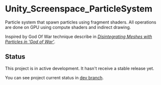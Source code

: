 # Unity_Screenspace_ParticleSystem

Particle system that spawn particles using fragment shaders.
All operations are done on GPU using compute shaders and indirect drawing.

Inspired by God Of War technique describe in *[Disintegrating Meshes with Particles in 'God of War'](https://www.youtube.com/watch?v=ajNSrTprWsg&t=711s)*.

## Status 
This project is in active development. 
It hasn't receive a stable release yet. 

You can see project current status in [dev branch](https://github.com/Hypesio/Unity_ScreenSpace_ParticleSystem/tree/dev).

